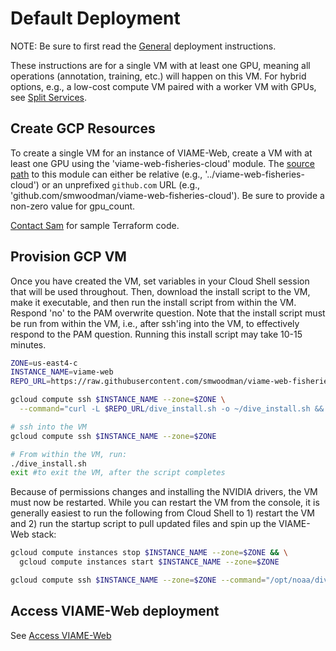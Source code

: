 # Default Deployment

NOTE: Be sure to first read the [General](deployment-general.md) deployment instructions.

These instructions are for a single VM with at least one GPU, meaning all operations (annotation, training, etc.) will happen on this VM. For hybrid options, e.g., a low-cost compute VM paired with a worker VM with GPUs, see [Split Services](deployment-split.md).

## Create GCP Resources

To create a single VM for an instance of VIAME-Web, create a VM with at least one GPU using the 'viame-web-fisheries-cloud' module. The [source path](https://www.terraform.io/language/modules/sources) to this module can either be relative (e.g., '../viame-web-fisheries-cloud') or an unprefixed `github.com` URL (e.g., 'github.com/smwoodman/viame-web-fisheries-cloud'). Be sure to provide a non-zero value for gpu_count. 

[Contact Sam](support.md) for sample Terraform code.

## Provision GCP VM

Once you have created the VM, set variables in your Cloud Shell session that will be used throughout. Then, download the install script to the VM, make it executable, and then run the install script from within the VM. Respond 'no' to the PAM overwrite question. Note that the install script must be run from within the VM, i.e., after ssh'ing into the VM, to effectively respond to the PAM question. Running this install script may take 10-15 minutes.

``` bash
ZONE=us-east4-c
INSTANCE_NAME=viame-web
REPO_URL=https://raw.githubusercontent.com/smwoodman/viame-web-fisheries-cloud/main/scripts

gcloud compute ssh $INSTANCE_NAME --zone=$ZONE \
  --command="curl -L $REPO_URL/dive_install.sh -o ~/dive_install.sh && chmod +x ~/dive_install.sh"

# ssh into the VM
gcloud compute ssh $INSTANCE_NAME --zone=$ZONE

# From within the VM, run:
./dive_install.sh
exit #to exit the VM, after the script completes
```

Because of permissions changes and installing the NVIDIA drivers, the VM must now be restarted. While you can restart the VM from the console, it is generally easiest to run the following from Cloud Shell to 1) restart the VM and 2) run the startup script to pull updated files and spin up the VIAME-Web stack:

``` bash
gcloud compute instances stop $INSTANCE_NAME --zone=$ZONE && \
  gcloud compute instances start $INSTANCE_NAME --zone=$ZONE

gcloud compute ssh $INSTANCE_NAME --zone=$ZONE --command="/opt/noaa/dive_startup_full.sh"
```

## Access VIAME-Web deployment

See [Access VIAME-Web](deployment-access.md)

